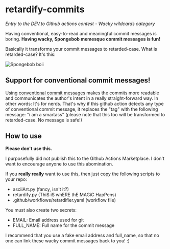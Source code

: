 # retardify-commits

*Entry to the DEV.to Github actions contest - Wacky wildcards category*

Having conventional, easy-to-read and meaningful commit messages is boring. **Having wacky, Spongebob memesque commit messages is fun!**

Basically it transforms your commit messages to retarded-case. What is retarded-case? It's this:

![Spongebob boii](image.png)

## Support for conventional commit messages!

Using [conventional commit messages](https://www.conventionalcommits.org/en/v1.0.0-beta.2/) makes the commits more readable and communicates the author's intent in a really straight-forward way. In other words: It's for nerds. That's why if this github action detects any type of conventional commit message, it replaces the "tag" with the following message: "i am a smartass" (please note that this too will be transformed to retarded-case. No message is safe!)

## How to use

**Please don't use this.**

I purposefully did not publish this to the Github Actions Marketplace. I don't want to encourage anyone to use this abomination.

If you **really really** want to use this, then just copy the following scripts to your repo:
 - asciiArt.py (fancy, isn't it?)
 - retardify.py (ThiS iS whERE thE MAGiC HapPens)
 - .github/workflows/retardifier.yaml (workflow file)

You must also create two secrets:
 - EMAIL: Email address used for git
 - FULL_NAME: Full name for the commit message

I recommend that you use a fake email address and full_name, so that no one can link these wacky commit messages back to you! :)